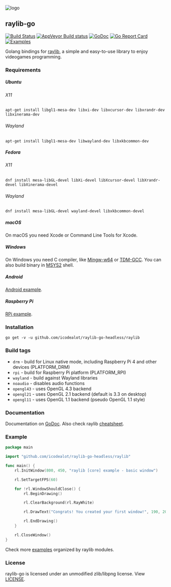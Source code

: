 ![logo](https://goo.gl/XlIcXz)
## raylib-go
[![Build Status](https://github.com/icodealot/raylib-go-headless/actions/workflows/build.yml/badge.svg)](https://github.com/icodealot/raylib-go-headless/actions)
[![AppVeyor Build status](https://ci.appveyor.com/api/projects/status/qv2iggrqtgl7xhr0?svg=true)](https://ci.appveyor.com/project/icodealot/raylib-go)
[![GoDoc](https://godoc.org/github.com/icodealot/raylib-go-headless/raylib?status.svg)](https://godoc.org/github.com/icodealot/raylib-go-headless/raylib)
[![Go Report Card](https://goreportcard.com/badge/github.com/icodealot/raylib-go)](https://goreportcard.com/report/github.com/icodealot/raylib-go)
[![Examples](https://img.shields.io/badge/learn%20by-examples-0077b3.svg?style=flat-square)](https://github.com/icodealot/raylib-go-headless/tree/master/examples)

Golang bindings for [raylib](http://www.raylib.com/), a simple and easy-to-use library to enjoy videogames programming.

### Requirements

##### Ubuntu

###### X11

    apt-get install libgl1-mesa-dev libxi-dev libxcursor-dev libxrandr-dev libxinerama-dev 

###### Wayland 

    apt-get install libgl1-mesa-dev libwayland-dev libxkbcommon-dev 

##### Fedora

###### X11

    dnf install mesa-libGL-devel libXi-devel libXcursor-devel libXrandr-devel libXinerama-devel

###### Wayland 

    dnf install mesa-libGL-devel wayland-devel libxkbcommon-devel

##### macOS

On macOS you need Xcode or Command Line Tools for Xcode.

##### Windows

On Windows you need C compiler, like [Mingw-w64](https://mingw-w64.org) or [TDM-GCC](http://tdm-gcc.tdragon.net/).
You can also build binary in [MSYS2](https://msys2.github.io/) shell.

##### Android

[Android example](https://github.com/icodealot/raylib-go-headless/tree/master/examples/others/android/example).

##### Raspberry Pi

[RPi example](https://github.com/icodealot/raylib-go-headless/tree/master/examples/others/rpi/basic_window).

### Installation

    go get -v -u github.com/icodealot/raylib-go-headless/raylib

### Build tags

* `drm` - build for Linux native mode, including Raspberry Pi 4 and other devices (PLATFORM_DRM)
* `rpi` - build for Raspberry Pi platform (PLATFORM_RPI)
* `wayland` - build against Wayland libraries
* `noaudio` - disables audio functions
* `opengl43` - uses OpenGL 4.3 backend
* `opengl21` - uses OpenGL 2.1 backend (default is 3.3 on desktop)
* `opengl11` - uses OpenGL 1.1 backend (pseudo OpenGL 1.1 style)

### Documentation

Documentation on [GoDoc](https://godoc.org/github.com/icodealot/raylib-go-headless/raylib). Also check raylib [cheatsheet](http://www.raylib.com/cheatsheet/cheatsheet.html).

### Example

```go
package main

import "github.com/icodealot/raylib-go-headless/raylib"

func main() {
	rl.InitWindow(800, 450, "raylib [core] example - basic window")

	rl.SetTargetFPS(60)

	for !rl.WindowShouldClose() {
		rl.BeginDrawing()

		rl.ClearBackground(rl.RayWhite)

		rl.DrawText("Congrats! You created your first window!", 190, 200, 20, rl.LightGray)

		rl.EndDrawing()
	}

	rl.CloseWindow()
}
```

Check more [examples](https://github.com/icodealot/raylib-go-headless/tree/master/examples) organized by raylib modules.


### License

raylib-go is licensed under an unmodified zlib/libpng license. View [LICENSE](https://github.com/icodealot/raylib-go-headless/blob/master/LICENSE).
